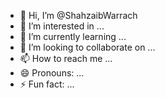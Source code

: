 - 👋 Hi, I’m @ShahzaibWarrach
- 👀 I’m interested in ...
- 🌱 I’m currently learning ...
- 💞️ I’m looking to collaborate on ...
- 📫 How to reach me ...
- 😄 Pronouns: ...
- ⚡ Fun fact: ...

<!---
ShahzaibWarrach/ShahzaibWarrach is a ✨ special ✨ repository because its `README.md` (this file) appears on your GitHub profile.
You can click the Preview link to take a look at your changes.
--->
